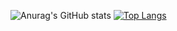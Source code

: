 ![Anurag's GitHub stats](https://github-readme-stats.vercel.app/api?username=guzmanem&count_private=true&show_icons=true) [![Top Langs](https://github-readme-stats.vercel.app/api/top-langs/?username=guzmanem&langs_count=8)](https://github.com/anuraghazra/github-readme-stats)

